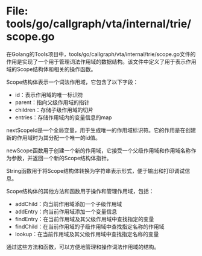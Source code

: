 # File: tools/go/callgraph/vta/internal/trie/scope.go

在Golang的Tools项目中，tools/go/callgraph/vta/internal/trie/scope.go文件的作用是实现了一个用于管理词法作用域的数据结构。该文件中定义了用于表示作用域的Scope结构体和相关的操作函数。

Scope结构体表示一个词法作用域，它包含了以下字段：
- id：表示作用域的唯一标识符
- parent：指向父级作用域的指针
- children：存储子级作用域的切片
- entries：存储作用域内的变量信息的map

nextScopeId是一个全局变量，用于生成唯一的作用域标识符。它的作用是在创建新的作用域时为其分配一个唯一的id值。

newScope函数用于创建一个新的作用域，它接受一个父级作用域和作用域名称作为参数，并返回一个新的Scope结构体指针。

String函数用于将Scope结构体转换为字符串表示形式，便于输出和打印调试信息。

Scope结构体的其他方法和函数用于操作和管理作用域，包括：
- addChild：向当前作用域添加一个子级作用域
- addEntry：向当前作用域添加一个变量信息
- findEntry：在当前作用域及其父级作用域中查找指定的变量
- findChild：在当前作用域的子级作用域中查找指定名称的作用域
- lookup：在当前作用域及其父级作用域中查找指定名称的变量

通过这些方法和函数，可以方便地管理和操作词法作用域的结构。

